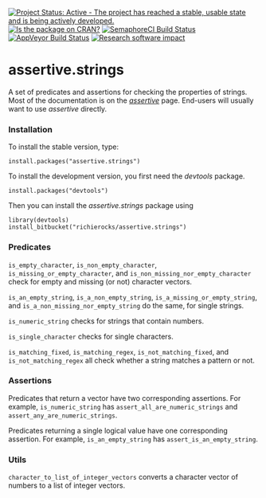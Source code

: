 [![Project Status: Active - The project has reached a stable, usable state and is being actively developed.](http://www.repostatus.org/badges/0.1.0/active.svg)](http://www.repostatus.org/#active)
[![Is the package on CRAN?](http://www.r-pkg.org/badges/version/assertive.strings)](http://www.r-pkg.org/pkg/assertive.strings)
[![SemaphoreCI Build Status](https://semaphoreci.com/api/v1/projects/bb88f300-f875-4509-9b78-3c8d3c013eb1/635209/badge.svg)](https://semaphoreci.com/richierocks/assertive-strings)
[![AppVeyor Build Status](https://ci.appveyor.com/api/projects/status/1ccr3q27ly97sdsu?svg=true)](https://ci.appveyor.com/project/richierocks/assertive-strings)
[![Research software impact](http://depsy.org/api/package/cran/assertive.strings/badge.svg)](http://depsy.org/package/r/assertive.strings)

# assertive.strings

A set of predicates and assertions for checking the properties of strings.  Most of the documentation is on the *[assertive](https://bitbucket.org/richierocks/assertive)* page.  End-users will usually want to use *assertive* directly.


### Installation

To install the stable version, type:

```{r}
install.packages("assertive.strings")
```

To install the development version, you first need the *devtools* package.

```{r}
install.packages("devtools")
```

Then you can install the *assertive.strings* package using

```{r}
library(devtools)
install_bitbucket("richierocks/assertive.strings")
```

### Predicates

`is_empty_character`, `is_non_empty_character`, `is_missing_or_empty_character`, and `is_non_missing_nor_empty_character` check for empty and missing (or not) character vectors.

`is_an_empty_string`, `is_a_non_empty_string`, `is_a_missing_or_empty_string`, and `is_a_non_missing_nor_empty_string` do the same, for single strings.

`is_numeric_string` checks for strings that contain numbers.

`is_single_character` checks for single characters.

`is_matching_fixed`, `is_matching_regex`, `is_not_matching_fixed`, and `is_not_matching_regex` all check whether a string matches a pattern or not.

### Assertions

Predicates that return a vector have two corresponding assertions.  For example,
`is_numeric_string` has `assert_all_are_numeric_strings` and `assert_any_are_numeric_strings`.

Predicates returning a single logical value have one corresponding assertion.
For example, `is_an_empty_string` has `assert_is_an_empty_string`.

### Utils

`character_to_list_of_integer_vectors` converts a character vector of numbers to a list of integer vectors.